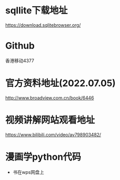
# sqllite下载地址
https://download.sqlitebrowser.org/

# Github 
 香港移动4377

# 官方资料地址(2022.07.05)
http://www.broadview.com.cn/book/6446

# 视频讲解网站观看地址
https://www.bilibili.com/video/av798903482/

# 漫画学python代码
- 书在wps网盘上

